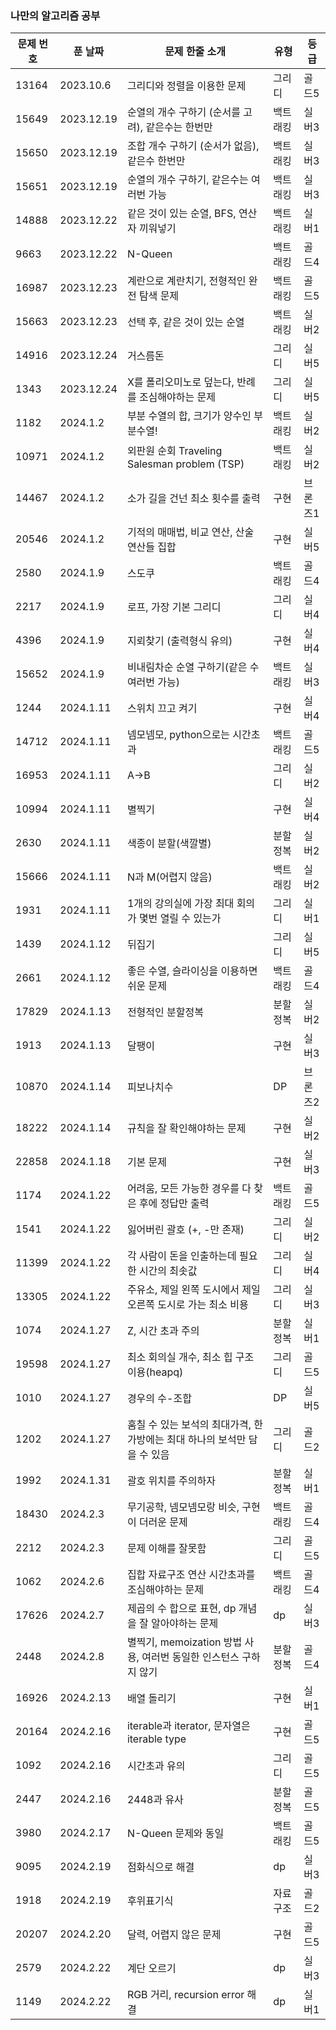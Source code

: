 ### 나만의 알고리즘 공부

|문제 번호|푼 날짜|문제 한줄 소개|유형|등급|
|------|---|---|---|---|
|13164|2023.10.6|그리디와 정렬을 이용한 문제|그리디|골드5|
|15649|2023.12.19|순열의 개수 구하기 (순서를 고려), 같은수는 한번만|백트래킹|실버3|
|15650|2023.12.19|조합 개수 구하기 (순서가 없음), 같은수 한번만|백트래킹|실버3|
|15651|2023.12.19|순열의 개수 구하기, 같은수는 여러번 가능|백트래킹|실버3|
|14888|2023.12.22|같은 것이 있는 순열, BFS, 연산자 끼워넣기|백트래킹|실버1|
|9663|2023.12.22|N-Queen|백트래킹|골드4|
|16987|2023.12.23|계란으로 계란치기, 전형적인 완전 탐색 문제|백트래킹|골드5|
|15663|2023.12.23|선택 후, 같은 것이 있는 순열|백트래킹|실버2|
|14916|2023.12.24|거스름돈|그리디|실버5|
|1343|2023.12.24|X를 폴리오미노로 덮는다, 반례를 조심해야하는 문제|그리디|실버5|
|1182|2024.1.2|부분 수열의 합, 크기가 양수인 부분수열!|백트래킹|실버2|
|10971|2024.1.2|외판원 순회 Traveling Salesman problem (TSP)|백트래킹|실버2|
|14467|2024.1.2|소가 길을 건넌 최소 횟수를 출력|구현|브론즈1|
|20546|2024.1.2|기적의 매매법, 비교 연산, 산술 연산들 집합|구현|실버5|
|2580|2024.1.9|스도쿠|백트래킹|골드4|
|2217|2024.1.9|로프, 가장 기본 그리디|그리디|실버4|
|4396|2024.1.9|지뢰찾기 (출력형식 유의)|구현|실버4|
|15652|2024.1.9|비내림차순 순열 구하기(같은 수 여러번 가능)|백트래킹|실버3|
|1244|2024.1.11|스위치 끄고 켜기|구현|실버4|
|14712|2024.1.11|넴모넴모, python으로는 시간초과|백트래킹|골드5|
|16953|2024.1.11|A->B|그리디|실버2|
|10994|2024.1.11|별찍기|구현|실버4|
|2630|2024.1.11|색종이 분할(색깔별)|분할정복|실버2|
|15666|2024.1.11|N과 M(어렵지 않음)|백트래킹|실버2|
|1931|2024.1.11|1개의 강의실에 가장 최대 회의가 몇번 열릴 수 있는가|그리디|실버1|
|1439|2024.1.12|뒤집기|그리디|실버5|
|2661|2024.1.12|좋은 수열, 슬라이싱을 이용하면 쉬운 문제|백트래킹|골드4|
|17829|2024.1.13|전형적인 분할정복|분할정복|실버2|
|1913|2024.1.13|달팽이|구현|실버3|
|10870|2024.1.14|피보나치수|DP|브론즈2|
|18222|2024.1.14|규칙을 잘 확인해야하는 문제|구현|실버2|
|22858|2024.1.18|기본 문제|구현|실버3|
|1174|2024.1.22|어려움, 모든 가능한 경우를 다 찾은 후에 정답만 출력|백트래킹|골드5|
|1541|2024.1.22|잃어버린 괄호 (+, -만 존재)|그리디|실버2|
|11399|2024.1.22|각 사람이 돈을 인출하는데 필요한 시간의 최솟값|그리디|실버4|
|13305|2024.1.22|주유소, 제일 왼쪽 도시에서 제일 오른쪽 도시로 가는 최소 비용|그리디|실버3|
|1074|2024.1.27|Z, 시간 초과 주의|분할정복|실버1|
|19598|2024.1.27|최소 회의실 개수, 최소 힙 구조 이용(heapq)|그리디|골드5|
|1010|2024.1.27|경우의 수-조합|DP|실버5|
|1202|2024.1.27|훔칠 수 있는 보석의 최대가격, 한 가방에는 최대 하나의 보석만 담을 수 있음|그리디|골드2|
|1992|2024.1.31|괄호 위치를 주의하자|분할정복|실버1|
|18430|2024.2.3|무기공학, 넴모넴모랑 비슷, 구현이 더러운 문제|백트래킹|골드4|
|2212|2024.2.3|문제 이해를 잘못함|그리디|골드5|
|1062|2024.2.6|집합 자료구조 연산 시간초과를 조심해야하는 문제|백트래킹|골드4|
|17626|2024.2.7|제곱의 수 합으로 표현, dp 개념을 잘 알아야하는 문제|dp|실버3|
|2448|2024.2.8|별찍기, memoization 방법 사용, 여러번 동일한 인스턴스 구하지 않기|분할정복|골드4|
|16926|2024.2.13|배열 돌리기|구현|실버1|
|20164|2024.2.16|iterable과 iterator, 문자열은 iterable type|구현|골드5|
|1092|2024.2.16|시간초과 유의|그리디|골드5|
|2447|2024.2.16|2448과 유사|분할정복|골드5|
|3980|2024.2.17|N-Queen 문제와 동일|백트래킹|골드5|
|9095|2024.2.19|점화식으로 해결|dp|실버3|
|1918|2024.2.19|후위표기식|자료구조|골드2|
|20207|2024.2.20|달력, 어렵지 않은 문제|구현|골드5|
|2579|2024.2.22|계단 오르기|dp|실버3|
|1149|2024.2.22|RGB 거리, recursion error 해결|dp|실버1|
